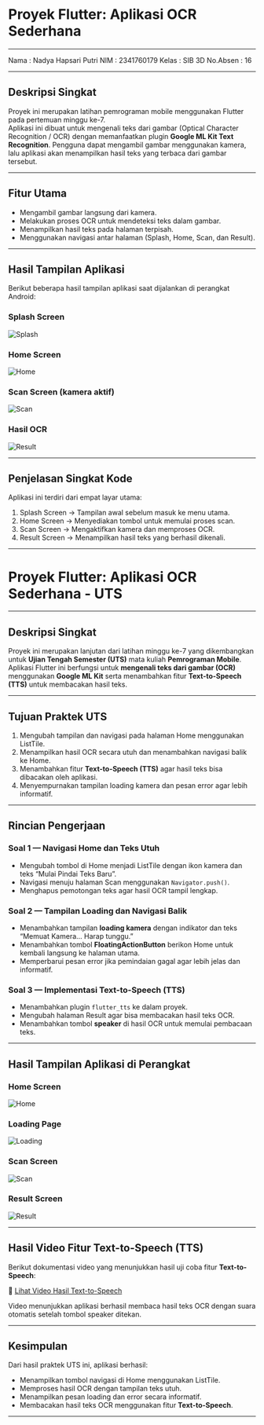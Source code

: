 # Proyek Flutter: Aplikasi OCR Sederhana

--- 

Nama : Nadya Hapsari Putri
NIM : 2341760179
Kelas : SIB 3D
No.Absen : 16

---

## Deskripsi Singkat
Proyek ini merupakan latihan pemrograman mobile menggunakan Flutter pada pertemuan minggu ke-7.  
Aplikasi ini dibuat untuk mengenali teks dari gambar (Optical Character Recognition / OCR) dengan memanfaatkan plugin **Google ML Kit Text Recognition**.
Pengguna dapat mengambil gambar menggunakan kamera, lalu aplikasi akan menampilkan hasil teks yang terbaca dari gambar tersebut.

---

## Fitur Utama
- Mengambil gambar langsung dari kamera.  
- Melakukan proses OCR untuk mendeteksi teks dalam gambar.  
- Menampilkan hasil teks pada halaman terpisah.  
- Menggunakan navigasi antar halaman (Splash, Home, Scan, dan Result).   

---

## Hasil Tampilan Aplikasi
Berikut beberapa hasil tampilan aplikasi saat dijalankan di perangkat Android:

### Splash Screen
![Splash](screenshots/splash_screen.jpg)

### Home Screen
![Home](screenshots/home_screen.jpg)

### Scan Screen (kamera aktif)
![Scan](screenshots/scan_screen.jpg)

### Hasil OCR
![Result](screenshots/result_screen.jpg)

---

## Penjelasan Singkat Kode
Aplikasi ini terdiri dari empat layar utama:
1. Splash Screen → Tampilan awal sebelum masuk ke menu utama.  
2. Home Screen → Menyediakan tombol untuk memulai proses scan.  
3. Scan Screen → Mengaktifkan kamera dan memproses OCR.  
4. Result Screen → Menampilkan hasil teks yang berhasil dikenali.  

---

# Proyek Flutter: Aplikasi OCR Sederhana - UTS

---

## Deskripsi Singkat
Proyek ini merupakan lanjutan dari latihan minggu ke-7 yang dikembangkan untuk **Ujian Tengah Semester (UTS)** mata kuliah **Pemrograman Mobile**.  
Aplikasi Flutter ini berfungsi untuk **mengenali teks dari gambar (OCR)** menggunakan **Google ML Kit** serta menambahkan fitur **Text-to-Speech (TTS)** untuk membacakan hasil teks.  

---

## Tujuan Praktek UTS
1. Mengubah tampilan dan navigasi pada halaman Home menggunakan ListTile.  
2. Menampilkan hasil OCR secara utuh dan menambahkan navigasi balik ke Home.  
3. Menambahkan fitur **Text-to-Speech (TTS)** agar hasil teks bisa dibacakan oleh aplikasi.  
4. Menyempurnakan tampilan loading kamera dan pesan error agar lebih informatif.  

---

## Rincian Pengerjaan

### Soal 1 — Navigasi Home dan Teks Utuh
- Mengubah tombol di Home menjadi ListTile dengan ikon kamera dan teks “Mulai Pindai Teks Baru”.  
- Navigasi menuju halaman Scan menggunakan `Navigator.push()`.  
- Menghapus pemotongan teks agar hasil OCR tampil lengkap.  

### Soal 2 — Tampilan Loading dan Navigasi Balik
- Menambahkan tampilan **loading kamera** dengan indikator dan teks “Memuat Kamera... Harap tunggu.”  
- Menambahkan tombol **FloatingActionButton** berikon Home untuk kembali langsung ke halaman utama.  
- Memperbarui pesan error jika pemindaian gagal agar lebih jelas dan informatif.  

### Soal 3 — Implementasi Text-to-Speech (TTS)
- Menambahkan plugin `flutter_tts` ke dalam proyek.  
- Mengubah halaman Result agar bisa membacakan hasil teks OCR.  
- Menambahkan tombol **speaker** di hasil OCR untuk memulai pembacaan teks.  

---

## Hasil Tampilan Aplikasi di Perangkat

### Home Screen
![Home](screenshots/home_screen_uts.jpg)

### Loading Page
![Loading](screenshots/loading_page_uts.jpg)

### Scan Screen
![Scan](screenshots/scan_screen_uts.jpg)

### Result Screen
![Result](screenshots/result_screen_uts.jpg)

---

## Hasil Video Fitur Text-to-Speech (TTS)
Berikut dokumentasi video yang menunjukkan hasil uji coba fitur **Text-to-Speech**:  

🎥 [Lihat Video Hasil Text-to-Speech](screenshots/video_tts_demo.mp4)

Video menunjukkan aplikasi berhasil membaca hasil teks OCR dengan suara otomatis setelah tombol speaker ditekan.  

---

## Kesimpulan
Dari hasil praktek UTS ini, aplikasi berhasil:
- Menampilkan tombol navigasi di Home menggunakan ListTile.  
- Memproses hasil OCR dengan tampilan teks utuh.  
- Menampilkan pesan loading dan error secara informatif.  
- Membacakan hasil teks OCR menggunakan fitur **Text-to-Speech**.  

---
